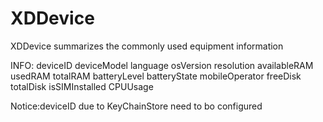 # XDDevice
XDDevice summarizes the commonly used equipment information

INFO:
  deviceID
  deviceModel
  language
  osVersion
  resolution
  availableRAM
  usedRAM
  totalRAM
  batteryLevel
  batteryState
  mobileOperator
  freeDisk
  totalDisk
  isSIMInstalled
  CPUUsage

Notice:deviceID due to KeyChainStore need to bo configured
